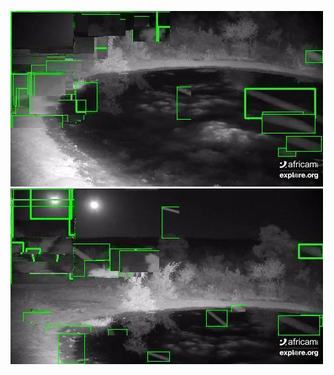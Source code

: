 ![20200627-231545-234550](in/20200627/20200627-231545-234550_0_.jpg)
![20200627-234555-000000](in/20200627/20200627-234555-000000_0_.jpg)
